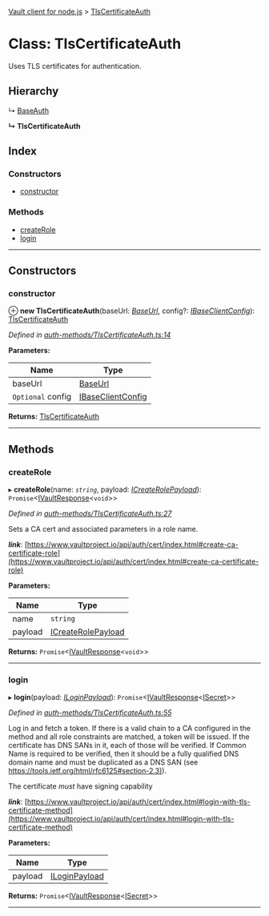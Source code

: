 [Vault client for node.js](../README.md) > [TlsCertificateAuth](../classes/tlscertificateauth.md)

# Class: TlsCertificateAuth

Uses TLS certificates for authentication.

## Hierarchy

↳  [BaseAuth](baseauth.md)

**↳ TlsCertificateAuth**

## Index

### Constructors

* [constructor](tlscertificateauth.md#constructor)

### Methods

* [createRole](tlscertificateauth.md#createrole)
* [login](tlscertificateauth.md#login)

---

## Constructors

<a id="constructor"></a>

###  constructor

⊕ **new TlsCertificateAuth**(baseUrl: *[BaseUrl](../#baseurl)*, config?: *[IBaseClientConfig](../interfaces/ibaseclientconfig.md)*): [TlsCertificateAuth](tlscertificateauth.md)

*Defined in [auth-methods/TlsCertificateAuth.ts:14](https://github.com/theogravity/vault-client/blob/e1877fc/src/auth-methods/TlsCertificateAuth.ts#L14)*

**Parameters:**

| Name | Type |
| ------ | ------ |
| baseUrl | [BaseUrl](../#baseurl) |
| `Optional` config | [IBaseClientConfig](../interfaces/ibaseclientconfig.md) |

**Returns:** [TlsCertificateAuth](tlscertificateauth.md)

___

## Methods

<a id="createrole"></a>

###  createRole

▸ **createRole**(name: *`string`*, payload: *[ICreateRolePayload](../interfaces/itlscertificateauth.icreaterolepayload.md)*): `Promise`<[IVaultResponse](../interfaces/ivaultresponse.md)<`void`>>

*Defined in [auth-methods/TlsCertificateAuth.ts:27](https://github.com/theogravity/vault-client/blob/e1877fc/src/auth-methods/TlsCertificateAuth.ts#L27)*

Sets a CA cert and associated parameters in a role name.

*__link__*: [https://www.vaultproject.io/api/auth/cert/index.html#create-ca-certificate-role](https://www.vaultproject.io/api/auth/cert/index.html#create-ca-certificate-role)

**Parameters:**

| Name | Type |
| ------ | ------ |
| name | `string` |
| payload | [ICreateRolePayload](../interfaces/itlscertificateauth.icreaterolepayload.md) |

**Returns:** `Promise`<[IVaultResponse](../interfaces/ivaultresponse.md)<`void`>>

___
<a id="login"></a>

###  login

▸ **login**(payload: *[ILoginPayload](../interfaces/itlscertificateauth.iloginpayload.md)*): `Promise`<[IVaultResponse](../interfaces/ivaultresponse.md)<[ISecret](../interfaces/isecret.md)>>

*Defined in [auth-methods/TlsCertificateAuth.ts:55](https://github.com/theogravity/vault-client/blob/e1877fc/src/auth-methods/TlsCertificateAuth.ts#L55)*

Log in and fetch a token. If there is a valid chain to a CA configured in the method and all role constraints are matched, a token will be issued. If the certificate has DNS SANs in it, each of those will be verified. If Common Name is required to be verified, then it should be a fully qualified DNS domain name and must be duplicated as a DNS SAN (see [https://tools.ietf.org/html/rfc6125#section-2.3)](https://tools.ietf.org/html/rfc6125#section-2.3)).

The certificate _must_ have signing capability

*__link__*: [https://www.vaultproject.io/api/auth/cert/index.html#login-with-tls-certificate-method](https://www.vaultproject.io/api/auth/cert/index.html#login-with-tls-certificate-method)

**Parameters:**

| Name | Type |
| ------ | ------ |
| payload | [ILoginPayload](../interfaces/itlscertificateauth.iloginpayload.md) |

**Returns:** `Promise`<[IVaultResponse](../interfaces/ivaultresponse.md)<[ISecret](../interfaces/isecret.md)>>

___

